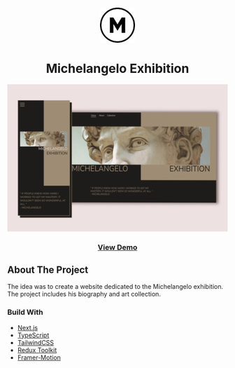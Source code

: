<br />
<div align="center">
  <a href="https://user-images.githubusercontent.com/52050303/206096293-9c2bfd52-aa3c-47b7-bacc-e8019d84dc84.png">
    <img src="public/favicon.ico" alt="Logo" width="80" height="80">
  </a>
  <h1 align="center">Michelangelo Exhibition</h1>
  <img src="public/thumbnail.png" alt="Michelangelo Exhibition main page">

   <h3 align="center">
    <a href="https://michelangelo-exibition.vercel.app">View Demo</a>
  </h3>
</div>

## About The Project

The idea was to create a website dedicated to the Michelangelo exhibition. The project includes his biography and art collection.

### Build With

- [Next.js](https://nextjs.org/)
- [TypeScript](https://www.typescriptlang.org/)
- [TailwindCSS](https://tailwindcss.com/)
- [Redux Toolkit](https://redux-toolkit.js.org/)
- [Framer-Motion](https://www.framer.com/motion/)
